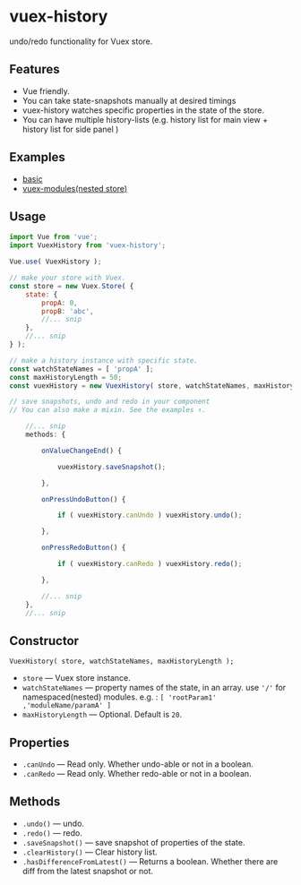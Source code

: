 # vuex-history

undo/redo functionality for Vuex store.

## Features

- Vue friendly.
- You can take state-snapshots manually at desired timings
- vuex-history watches specific properties in the state of the store.
- You can have multiple history-lists (e.g. history list for main view + history list for side panel )


## Examples

- [basic](https://yomotsu.github.io/vuex-history/examples/basic.html)
- [vuex-modules(nested store)](https://yomotsu.github.io/vuex-history/examples/vuex-modules.html)

## Usage

```javascript
import Vue from 'vue';
import VuexHistory from 'vuex-history';

Vue.use( VuexHistory );

// make your store with Vuex.
const store = new Vuex.Store( {
	state: {
		propA: 0,
		propB: 'abc',
		//... snip
	},
	//... snip
} );

// make a history instance with specific state.
const watchStateNames = [ 'propA' ];
const maxHistoryLength = 50;
const vuexHistory = new VuexHistory( store, watchStateNames, maxHistoryLength );

// save snapshots, undo and redo in your component
// You can also make a mixin. See the examples ↑.

	//... snip
	methods: {

		onValueChangeEnd() {

			vuexHistory.saveSnapshot();

		},

		onPressUndoButton() {

			if ( vuexHistory.canUndo ) vuexHistory.undo();

		},

		onPressRedoButton() {

			if ( vuexHistory.canRedo ) vuexHistory.redo();

		},

		//... snip
	},
	//... snip
```

## Constructor

```
VuexHistory( store, watchStateNames, maxHistoryLength );
```

- `store` — Vuex store instance.
- `watchStateNames` — property names of the state, in an array. use `'/'` for namespaced(nested) modules.
  e.g. : `[ 'rootParam1' ,'moduleName/paramA' ]`
- `maxHistoryLength` — Optional. Default is `20`.

## Properties

- `.canUndo` — Read only. Whether undo-able or not in a boolean.
- `.canRedo` — Read only. Whether redo-able or not in a boolean.

## Methods

- `.undo()` — undo.
- `.redo()` — redo.
- `.saveSnapshot()` — save snapshot of properties of the state.
- `.clearHistory()` — Clear history list.
- `.hasDifferenceFromLatest()` — Returns a boolean. Whether there are diff from the latest snapshot or not.
